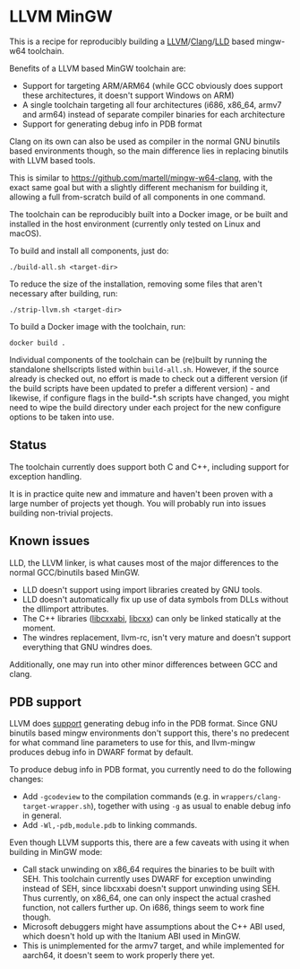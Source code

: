 LLVM MinGW
==========

This is a recipe for reproducibly building a
[LLVM](https://llvm.org)/[Clang](https://clang.llvm.org/)/[LLD](https://lld.llvm.org/)
based mingw-w64 toolchain.

Benefits of a LLVM based MinGW toolchain are:
- Support for targeting ARM/ARM64 (while GCC obviously does support
  these architectures, it doesn't support Windows on ARM)
- A single toolchain targeting all four architectures (i686, x86_64,
  armv7 and arm64) instead of separate compiler binaries for each
  architecture
- Support for generating debug info in PDB format

Clang on its own can also be used as compiler in the normal GNU binutils
based environments though, so the main difference lies in replacing
binutils with LLVM based tools.

This is similar to https://github.com/martell/mingw-w64-clang, with
the exact same goal but with a slightly different mechanism for
building it, allowing a full from-scratch build of all components
in one command.

The toolchain can be reproducibly built into a Docker image, or be
built and installed in the host environment (currently only tested
on Linux and macOS).

To build and install all components, just do:

    ./build-all.sh <target-dir>

To reduce the size of the installation, removing some files that
aren't necessary after building, run:

    ./strip-llvm.sh <target-dir>

To build a Docker image with the toolchain, run:

    docker build .

Individual components of the toolchain can be (re)built by running
the standalone shellscripts listed within `build-all.sh`. However, if
the source already is checked out, no effort is made to check out a
different version (if the build scripts have been updated to prefer
a different version) - and likewise, if configure flags in the build-*.sh
scripts have changed, you might need to wipe the build directory under
each project for the new configure options to be taken into use.



Status
------

The toolchain currently does support both C and C++, including support
for exception handling.

It is in practice quite new and immature and haven't been proven with a
large number of projects yet though. You will probably run into issues
building non-trivial projects.


Known issues
------------

LLD, the LLVM linker, is what causes most of the major differences to the
normal GCC/binutils based MinGW.

- LLD doesn't support using import libraries created by GNU tools.
- LLD doesn't automatically fix up use of data symbols from DLLs without
  the dllimport attributes.
- The C++ libraries ([libcxxabi](http://libcxxabi.llvm.org/), [libcxx](http://libcxx.llvm.org/)) can only be linked statically
  at the moment.
- The windres replacement, llvm-rc, isn't very mature and doesn't support
  everything that GNU windres does.

Additionally, one may run into other minor differences between GCC and clang.

PDB support
-----------

LLVM does [support](http://blog.llvm.org/2017/08/llvm-on-windows-now-supports-pdb-debug.html)
generating debug info in the PDB format. Since GNU binutils based mingw
environments don't support this, there's no predecent for what command
line parameters to use for this, and llvm-mingw produces debug info in
DWARF format by default.

To produce debug info in PDB format, you currently need to do the following
changes:

- Add `-gcodeview` to the compilation commands (e.g. in
  `wrappers/clang-target-wrapper.sh`), together with using `-g` as usual to
  enable debug info in general.
- Add `-Wl,-pdb,module.pdb` to linking commands.

Even though LLVM supports this, there are a few caveats with using it when
building in MinGW mode:

- Call stack unwinding on x86_64 requires the binaries to be built with SEH.
  This toolchain currently uses DWARF for exception unwinding instead of SEH,
  since libcxxabi doesn't support unwinding using SEH. Thus currently, on
  x86_64, one can only inspect the actual crashed function, not callers further
  up. On i686, things seem to work fine though.
- Microsoft debuggers might have assumptions about the C++ ABI used, which
  doesn't hold up with the Itanium ABI used in MinGW.
- This is unimplemented for the armv7 target, and while implemented for aarch64,
  it doesn't seem to work properly there yet.
